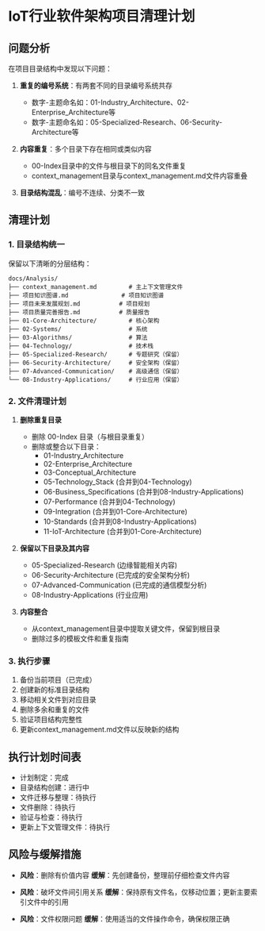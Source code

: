 # IoT行业软件架构项目清理计划

## 问题分析

在项目目录结构中发现以下问题：

1. **重复的编号系统**：有两套不同的目录编号系统共存
   - 数字-主题命名如：01-Industry_Architecture、02-Enterprise_Architecture等
   - 数字-主题命名如：05-Specialized-Research、06-Security-Architecture等
   
2. **内容重复**：多个目录下存在相同或类似内容
   - 00-Index目录中的文件与根目录下的同名文件重复
   - context_management目录与context_management.md文件内容重叠

3. **目录结构混乱**：编号不连续、分类不一致

## 清理计划

### 1. 目录结构统一

保留以下清晰的分层结构：

```
docs/Analysis/
├── context_management.md         # 主上下文管理文件
├── 项目知识图谱.md               # 项目知识图谱
├── 项目未来发展规划.md           # 项目规划
├── 项目质量完善报告.md           # 质量报告
├── 01-Core-Architecture/         # 核心架构
├── 02-Systems/                   # 系统
├── 03-Algorithms/                # 算法
├── 04-Technology/                # 技术栈
├── 05-Specialized-Research/      # 专题研究（保留）
├── 06-Security-Architecture/     # 安全架构（保留）
├── 07-Advanced-Communication/    # 高级通信（保留）
└── 08-Industry-Applications/     # 行业应用（保留）
```

### 2. 文件清理计划

1. **删除重复目录**
   - 删除 00-Index 目录（与根目录重复）
   - 删除或整合以下目录：
     - 01-Industry_Architecture
     - 02-Enterprise_Architecture
     - 03-Conceptual_Architecture
     - 05-Technology_Stack (合并到04-Technology)
     - 06-Business_Specifications (合并到08-Industry-Applications)
     - 07-Performance (合并到04-Technology)
     - 09-Integration (合并到01-Core-Architecture)
     - 10-Standards (合并到08-Industry-Applications)
     - 11-IoT-Architecture (合并到01-Core-Architecture)

2. **保留以下目录及其内容**
   - 05-Specialized-Research (边缘智能相关内容)
   - 06-Security-Architecture (已完成的安全架构分析)
   - 07-Advanced-Communication (已完成的通信模型分析)
   - 08-Industry-Applications (行业应用)

3. **内容整合**
   - 从context_management目录中提取关键文件，保留到根目录
   - 删除过多的模板文件和重复指南

### 3. 执行步骤

1. 备份当前项目（已完成）
2. 创建新的标准目录结构
3. 移动相关文件到对应目录
4. 删除多余和重复的文件
5. 验证项目结构完整性
6. 更新context_management.md文件以反映新的结构

## 执行计划时间表

- 计划制定：完成
- 目录结构创建：进行中
- 文件迁移与整理：待执行
- 文件删除：待执行
- 验证与检查：待执行
- 更新上下文管理文件：待执行

## 风险与缓解措施

- **风险**：删除有价值内容
  **缓解**：先创建备份，整理前仔细检查文件内容

- **风险**：破坏文件间引用关系
  **缓解**：保持原有文件名，仅移动位置；更新主要索引文件中的引用

- **风险**：文件权限问题
  **缓解**：使用适当的文件操作命令，确保权限正确 